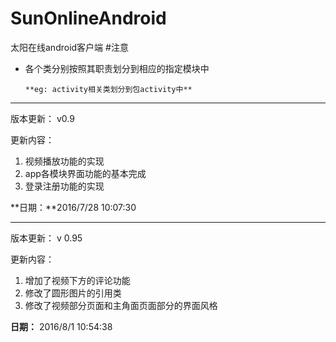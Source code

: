 # SunOnlineAndroid
太阳在线android客户端
#注意

* 各个类分别按照其职责划分到相应的指定模块中 
 
      **eg: activity相关类划分到包activity中**              

---
版本更新： v0.9   

更新内容：

1. 视频播放功能的实现
2. app各模块界面功能的基本完成
3. 登录注册功能的实现

**日期：**2016/7/28 10:07:30  
***
版本更新： v 0.95

更新内容：

1. 增加了视频下方的评论功能
2. 修改了圆形图片的引用类
3. 修改了视频部分页面和主角面页面部分的界面风格

**日期：** 2016/8/1 10:54:38 

